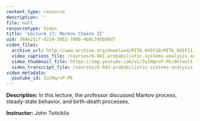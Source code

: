 ```yaml
---
content_type: resource
description: ''
file: null
resourcetype: Video
title: 'Lecture 17: Markov Chains II'
uid: 384e21cf-d214-3852-780b-4b8c705b99d7
video_files:
  archive_url: http://www.archive.org/download/MIT6.041F10/MIT6_041F11_lec17_300k.mp4
  video_captions_file: /courses/6-041-probabilistic-systems-analysis-and-applied-probability-fall-2010/e184a888e46957868e152a69a0085d35_ZulMqrvP-Pk.vtt
  video_thumbnail_file: https://img.youtube.com/vi/ZulMqrvP-Pk/default.jpg
  video_transcript_file: /courses/6-041-probabilistic-systems-analysis-and-applied-probability-fall-2010/213fe0ba7cf21f6d71b49bb40c8b1a8f_ZulMqrvP-Pk.pdf
video_metadata:
  youtube_id: ZulMqrvP-Pk
---
```


**Description:** In this lecture, the professor discussed Markov process, steady-state behavior, and birth-death processes.

**Instructor:** John Tsitsiklis